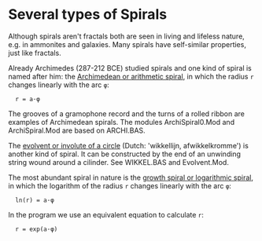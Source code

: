 # Several types of Spirals

Although spirals aren't fractals both are seen in living and lifeless nature, e.g. in ammonites and galaxies. Many spirals have self-similar properties, 
just like fractals. 

Already Archimedes (287-212 BCE) studied spirals and one kind of spiral is named after him: the 
[Archimedean or arithmetic spiral](https://en.wikipedia.org/wiki/Archimedean_spiral), in which the radius <code>r</code> changes linearly with the arc <code>φ</code>:
```
  r = a·φ
```
The grooves of a gramophone record and the turns of a rolled ribbon are examples of Archimedean spirals.
The modules ArchiSpiral0.Mod and ArchiSpiral.Mod are based on ARCHI.BAS.

The [evolvent or involute of a circle](https://proofwiki.org/wiki/Parametric_Equation_of_Involute_of_Circle) (Dutch: 'wikkellijn, afwikkelkromme') is another kind of spiral. It can be constructed by the end of an unwinding string wound around a cilinder.
See WIKKEL.BAS and Evolvent.Mod.

The most abundant spiral in nature is the [growth spiral or logarithmic spiral](https://en.wikipedia.org/wiki/Logarithmic_spiral), in which the logarithm of the radius `r` changes linearly with the arc `φ`:
```
  ln(r) = a·φ
```
In the program we use an equivalent equation to calculate `r`:
```
  r = exp(a·φ)
```





